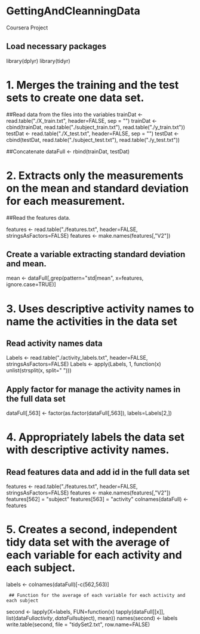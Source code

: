 # GettingAndCleanningData
Coursera Project

## Load necessary packages
library(dplyr)
library(tidyr)


# 1. Merges the training and the test sets to create one data set.

##Read data from the files into the variables
trainDat <- read.table("./X_train.txt", header=FALSE, sep = "")
trainDat <- cbind(trainDat, read.table("./subject_train.txt"), 
            read.table("./y_train.txt"))
testDat <- read.table("./X_test.txt", header=FALSE, sep = "")
testDat <- cbind(testDat, read.table("./subject_test.txt"), 
           read.table("./y_test.txt"))
           
##Concatenate
dataFull <- rbind(trainDat, testDat)

# 2. Extracts only the measurements on the mean and standard deviation for each measurement. 

   ##Read the features data.
   
features <- read.table("./features.txt", header=FALSE, stringsAsFactors=FALSE)
features <- make.names(features[,"V2"])

  ## Create a variable extracting standard deviation and mean.
  
mean <- dataFull[,grep(pattern="std|mean", x=features, ignore.case=TRUE)]

# 3. Uses descriptive activity names to name the activities in the data set
 
   ## Read activity names data
   
Labels <- read.table("./activity_labels.txt", header=FALSE, stringsAsFactors=FALSE)
Labels <- apply(Labels, 1, function(x) unlist(strsplit(x, split=" ")))

   ## Apply factor for manage the activity names in the full data set
   
dataFull[,563] <- factor(as.factor(dataFull[,563]), labels=Labels[2,])

# 4. Appropriately labels the data set with descriptive activity names. 


   ## Read features data and add id in the full data set
   
   
features <- read.table("./features.txt", header=FALSE, stringsAsFactors=FALSE)
features <- make.names(features[,"V2"])
features[562] = "subject"
features[563] = "activity"
colnames(dataFull) <- features

# 5. Creates a second, independent tidy data set with the average of each variable for each activity and each subject. 
labels <- colnames(dataFull)[-c(562,563)]


     ## Function for the average of each variable for each activity and each subject
     
     
second <- lapply(X=labels, FUN=function(x) tapply(dataFull[[x]], list(dataFull$activity, dataFull$subject), mean))
names(second) <- labels
write.table(second, file = "tidySet2.txt", row.name=FALSE)
